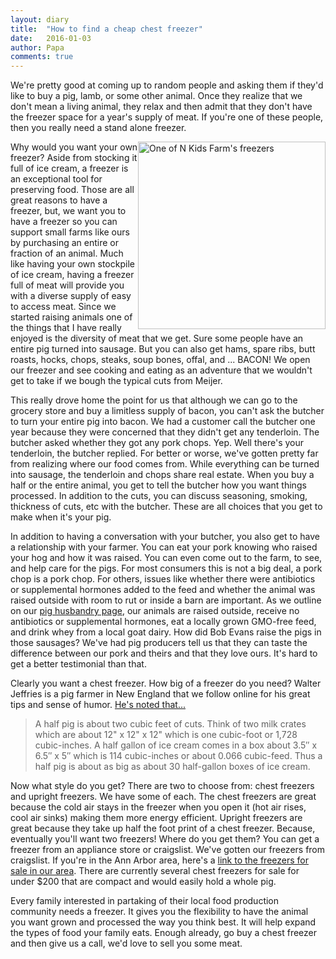 ```yaml
---
layout: diary
title:  "How to find a cheap chest freezer"
date:   2016-01-03
author: Papa
comments: true
---
```


We're pretty good at coming up to random people and asking them if they'd like to buy a pig, lamb, or some other animal. Once they realize that we don't mean a living animal, they relax and then admit that they don't have the freezer space for a year's supply of meat. If you're one of these people, then you really need a stand alone freezer.

<img src="{{base.url}}/assets/img/freezer.jpg" alt="One of N Kids Farm's freezers" width="300px" style="float:right">

Why would you want your own freezer? Aside from stocking it full of ice cream, a freezer is an exceptional tool for preserving food. Those are all great reasons to have a freezer, but, we want you to have a freezer so you can support small farms like ours by purchasing an entire or fraction of an animal. Much like having your own stockpile of ice cream, having a freezer full of meat will provide you with a diverse supply of easy to access meat. Since we started raising animals one of the things that I have really enjoyed is the diversity of meat that we get. Sure some people have an entire pig turned into sausage. But you can also get hams, spare ribs, butt roasts, hocks, chops, steaks, soup bones, offal, and ... BACON! We open our freezer and see cooking and eating as an adventure that we wouldn't get to take if we bough the typical cuts from Meijer.

This really drove home the point for us that although we can go to the grocery store and buy a limitless supply of bacon, you can't ask the butcher to turn your entire pig into bacon. We had a customer call the butcher one year because they were concerned that they didn't get any tenderloin. The butcher asked whether they got any pork chops. Yep. Well there's your tenderloin, the butcher replied. For better or worse, we've gotten pretty far from realizing where our food comes from. While everything can be turned into sausage, the tenderloin and chops share real estate. When you buy a half or the entire animal, you get to tell the butcher how you want things processed. In addition to the cuts, you can discuss seasoning, smoking, thickness of cuts, etc with the butcher. These are all choices that you get to make when it's your pig.

In addition to having a conversation with your butcher, you also get to have a relationship with your farmer. You can eat your pork knowing who raised your hog and how it was raised. You can even come out to the farm, to see, and help care for the pigs. For most consumers this is not a big deal, a pork chop is a pork chop. For others, issues like whether there were antibiotics or supplemental hormones added to the feed and whether the animal was raised outside with room to rut or inside a barn are important. As we outline on our [pig husbandry page](http://nkidsfarm.com/animals/hogs.html), our animals are raised outside, receive no antibiotics or supplemental hormones, eat a locally grown GMO-free feed, and drink whey from a local goat dairy. How did Bob Evans raise the pigs in those sausages? We've had pig producers tell us that they can taste the difference between our pork and theirs and that they love ours. It's hard to get a better testimonial than that.

Clearly you want a chest freezer. How big of a freezer do you need? Walter Jeffries is a pig farmer in New England that we follow online for his great tips and sense of humor. [He's noted that...](http://sugarmtnfarm.com/2006/07/04/what-is-a-half-pig-share/#comment-2326)

> A half pig is about two cubic feet of cuts. Think of two milk crates which are about 12" x 12" x 12" which is one cubic-foot or 1,728 cubic-inches. A half gallon of ice cream comes in a box about 3.5″ x 6.5″ x 5″ which is 114 cubic-inches or about 0.066 cubic-feed. Thus a half pig is about as big as about 30 half-gallon boxes of ice cream.

Now what style do you get? There are two to choose from: chest freezers and upright freezers. We have some of each. The chest freezers are great because the cold air stays in the freezer when you open it (hot air rises, cool air sinks) making them more energy efficient. Upright freezers are great because they take up half the foot print of a chest freezer. Because, eventually you'll want two freezers! Where do you get them? You can get a freezer from an appliance store or craigslist. We've gotten our freezers from craigslist. If you're in the Ann Arbor area, here's a [link to the freezers for sale in our area](http://annarbor.craigslist.org/search/sss?sort=rel&query=freezer). There are currently several chest freezers for sale for under $200 that are compact and would easily hold a whole pig.

Every family interested in partaking of their local food production community needs a freezer. It gives you the flexibility to have the animal you want grown and processed the way you think best. It will help expand the types of food your family eats. Enough already, go buy a chest freezer and then give us a call, we'd love to sell you some meat.
